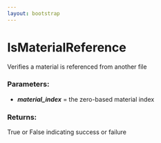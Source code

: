 ```yaml
---
layout: bootstrap
---
```


# IsMaterialReference

Verifies a material is referenced from another file
        

### Parameters:

- ***material_index*** = the zero-based material index
        

### Returns:


True or False indicating success or failure
        
